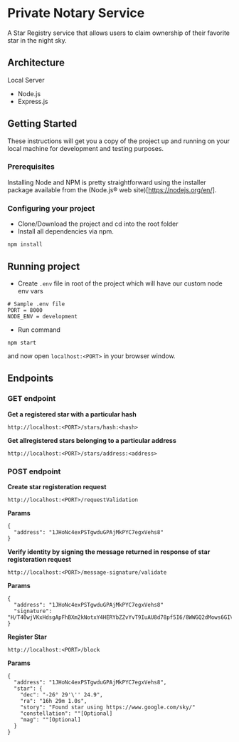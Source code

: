 # Private Notary Service

A Star Registry service that allows users to claim ownership of their favorite star in the night sky.

## Architecture
Local Server
- Node.js
- Express.js

## Getting Started

These instructions will get you a copy of the project up and running on your local machine for development and testing purposes.

### Prerequisites

Installing Node and NPM is pretty straightforward using the installer package available from the (Node.js® web site)[https://nodejs.org/en/].

### Configuring your project
- Clone/Download the project and cd into the root folder
- Install all dependencies via npm.
```
npm install
```

## Running project
- Create `.env` file in root of the project which will have our custom node env vars
```
# Sample .env file
PORT = 8000
NODE_ENV = development
```

- Run command
```
npm start
```
and now open `localhost:<PORT>` in your browser window.

## Endpoints

### GET endpoint
**Get a registered star with a particular hash**
```
http://localhost:<PORT>/stars/hash:<hash>
```

**Get allregistered stars belonging to a particular address**
```
http://localhost:<PORT>/stars/address:<address>
```

### POST endpoint

**Create star registeration request**
```
http://localhost:<PORT>/requestValidation
```
**Params**
```
{
  "address": "1JHoNc4exPSTgwduGPAjMkPYC7egxVehs8"
}
```

**Verify identity by signing the message returned in response of star registeration request**
```
http://localhost:<PORT>/message-signature/validate
```
**Params**
```
{
  "address": "1JHoNc4exPSTgwduGPAjMkPYC7egxVehs8"
  "signature":  "H/T40wjVKxHdsgApFhBXm2kNotxY4HERYbZZvYvT9IuAU8d78pf5I6/8WWGQ2dMows6GIVKZYrfoTprRnaTMB54="
}
```

**Register Star**
```
http://localhost:<PORT>/block
```
**Params**
```
{
  "address": "1JHoNc4exPSTgwduGPAjMkPYC7egxVehs8",
  "star": {
    "dec": "-26° 29'\'' 24.9",
    "ra": "16h 29m 1.0s",
    "story": "Found star using https://www.google.com/sky/"
    "constellation": ""[Optional]
    "mag": ""[Optional]
  }
}
```
